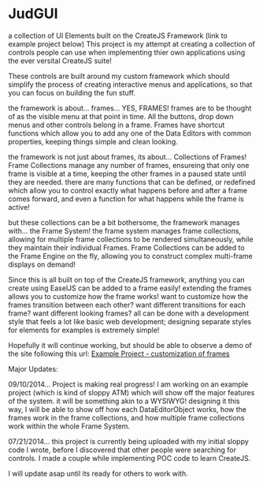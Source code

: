 JudGUI
======

a collection of UI Elements built on the CreateJS Framework
(link to example project below)
This project is my attempt at creating a collection of controls people can use when implementing thier own applications using 
the ever versital CreateJS suite!  

These controls are built around my custom framework which should simplify the process of creating interactive menus and applications, so that you can focus on building the fun stuff.

the framework is about... frames... YES, FRAMES! frames are to be thought of as the visible menu at that point in time. All the buttons, drop down menus and other controls belong in a frame. Frames have shortcut functions which allow you to add any one of the Data Editors with common properties, keeping things simple and clean looking.

the framework is not just about frames, its about... Collections of Frames! Frame Collections manage any number of frames, ensureing that only one frame is visible at a time, keeping the other frames in a paused state until they are needed. there are many functions that can be defined, or redefined which allow you to control exactly what happens before and after a frame comes forward, and even a function for what happens while the frame is active!

but these collections can be a bit bothersome, the framework manages with... the Frame System! the frame system manages frame collections, allowing for multiple frame collections to be rendered simultaneously, while they maintain their individual Frames. Frame Collections can be added to the Frame Engine on the fly, allowing you to construct complex multi-frame displays on demand!

Since this is all built on top of the CreateJS framework, anything you can create using EaselJS can be added to a frame easily! extending the frames allows you to customize how the frame works! want to customize how the frames transition between each other? want different transitions for each frame? want different looking frames? all can be done with a development style that feels a lot like basic web development; designing separate styles for elements for examples is extremely simple!

Hopefully it will continue working, but should be able to observe a demo of the site following this url: <a href="http://rawgit.com/jmdjr/JudGUI/master/JudGUI/JudGUI/default.html" target="_blank">Example Project - customization of frames</a>

Major Updates:

09/10/2014... Project is making real progress! I am working on an example project (which is kind of sloppy ATM) which will show off the major features of the system. it will be something akin to a WYSIWYG!  designing it this way, I will be able to show off how each DataEditorObject works, how the frames work in the frame collections, and how multiple frame collections work within the whole Frame System.  

07/21/2014... this project is currently being uploaded with my initial sloppy code I wrote, before I discovered
that other people were searching for controls.  I made a couple while implementing POC code to learn CreateJS.


I will update asap until its ready for others to work with.
